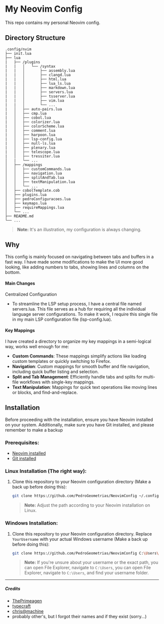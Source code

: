 # My Neovim Config

This repo contains my personal Neovim config.

## Directory Structure
```
.config/nvim
├── init.lua
├── lua
|   ├── /plugins   
|   |   │   └── /syntax
|   |   │       ├── assembly.lua
|   |   │       ├── clangd.lua
|   |   │       ├── html.lua
|   |   │       ├── lua_ls.lua
|   |   │       ├── markdown.lua
|   |   │       ├── servers.lua
|   |   │       ├── tsserver.lua
|   |   │       ├── vim.lua
|   |   │       └── ...
|   │   ├── auto-pairs.lua
|   │   ├── cmp.lua
|   │   ├── cobol.lua
|   │   ├── colorizer.lua
|   │   ├── colorScheme.lua
|   │   ├── comment.lua
|   │   ├── harpoon.lua
|   │   ├── lsp-config.lua
|   │   ├── null-ls.lua
|   │   ├── plenary.lua
|   │   ├── telescope.lua
|   │   ├── tressiter.lua
│   |   └── ...
│   ├── /mappings
│   │   ├── customCommands.lua
│   │   ├── navigation.lua
│   │   ├── splitAndTab.lua
│   │   ├── textManipulation.lua
│   │   └── ...
│   ├── cobolTemplate.cob
│   ├── plugins.lua
│   ├── pedroConfiguracoes.lua
│   ├── keymaps.lua
│   ├── requireMappings.lua
│   └── ...
├── README.md
└── ...
```
> **Note:** It's an illustration, my configuration is always changing.

## Why

This config is mainly focused on navigating between tabs and buffers in a fast way. I have made some modifications to make the UI more good looking, like adding numbers to tabs, showing lines and columns on the bottom.

#### Main Changes
Centralized Configuration

- To streamline the LSP setup process, I have a central file named servers.lua. This file serves as a hub for requiring all the individual language server configurations. To make it work, I require this single file in my main LSP configuration file (lsp-config.lua).

#### Key Mappings

I have created a directory to organize my key mappings in a semi-logical way, works well enough for me:

- **Custom Commands**: These mappings simplify actions like loading custom templates or quickly switching to Firefox.
- **Navigation**: Custom mappings for smooth buffer and file navigation, including quick buffer listing and selection.
- **Split and Tab Management**: Efficiently handle tabs and splits for multi-file workflows with single-key mappings.
- **Text Manipulation**: Mappings for quick text operations like moving lines or blocks, and find-and-replace.


## Installation                                                                                                   
Before proceeding with the installation, ensure you have Neovim installed on your system. Additionally, make sure you have Git installed, and please remember to make a backup
       
### Prerequisites:

- [Neovim installed](https://neovim.io/)
- [Git installed](https://git-scm.com/book/en/v2/Getting-Started-Installing-Git)

### Linux Installation (The right way):

1. Clone this repository to your Neovim configuration directory (Make a back up before doing this):

    ```bash
    git clone https://github.com/PedroGeometrias/NeovimConfig ~/.config/nvim
    ```

    > **Note:** Adjust the path according to your Neovim installation on Linux.

### Windows Installation:

1. Clone this repository to your Neovim configuration directory. Replace `YourUsername` with your actual Windows username (Make a back up before doing this):

    ```bash
    git clone https://github.com/PedroGeometrias/NeovimConfig C:\Users\YourUsername\AppData\Local\nvim
    ```

    > **Note:** If you're unsure about your username or the exact path, you can open File Explorer, navigate to  `C:\Users`, you can open File Explorer, navigate to `C:\Users`, and find your username folder.

---

##### Credits <a name="credits"></a>
- [ThePrimeagen](https://www.youtube.com/@ThePrimeagen)
- [typecraft](https://www.youtube.com/@typecraft_dev)
- [chris@machine](https://youtu.be/ctH-a-1eUME?si=K0w9GymVUW7bHsXj)
- probably other's, but I forgot their names and if they exist (sorry...)
